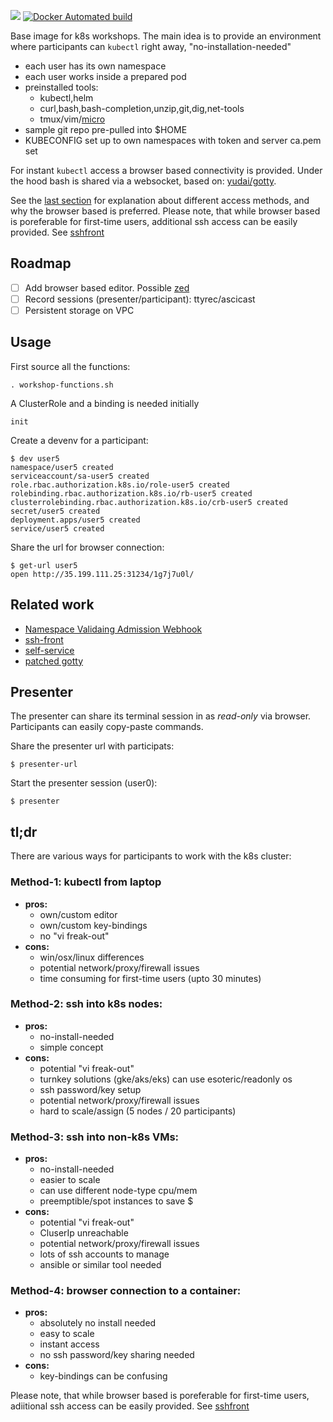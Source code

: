 [![](https://images.microbadger.com/badges/image/lalyos/k8s-workshop.svg)](https://microbadger.com/images/lalyos/k8s-workshop "Get your own image badge on microbadger.com")
[![Docker Automated build](https://img.shields.io/docker/automated/lalyos/k8s-workshop.svg)](https://hub.docker.com/r/lalyos/k8s-workshop/)

Base image for k8s workshops. The main idea is to provide an environment
where participants can `kubectl` right away, "no-installation-needed"

- each user has its own namespace
- each user works inside a prepared pod
- preinstalled tools:
  - kubectl,helm
  - curl,bash,bash-completion,unzip,git,dig,net-tools
  - tmux/vim/[micro](https://github.com/zyedidia/micro)
- sample git repo pre-pulled into $HOME
- KUBECONFIG set up to own namespaces with token and server ca.pem set

For instant `kubectl` access a browser based connectivity is provided. Under the hood bash is shared via a websocket, based on: [yudai/gotty](https://github.com/yudai/gotty).

See the [last section](#tldr) for explanation about different access methods, and why the browser based is preferred. Please note, that while browser based is poreferable for first-time users, additional ssh access can be easily provided. See [sshfront](https://github.com/lalyos/k8s-sshfront)

## Roadmap

- [ ] Add browser based editor. Possible [zed](https://chrome.google.com/webstore/detail/zed-code-editor/pfmjnmeipppmcebplngmhfkleiinphhp?hl=en)
- [ ] Record sessions (presenter/participant): ttyrec/ascicast
- [ ] Persistent storage on VPC

## Usage

First source all the functions:
```
. workshop-functions.sh
```

A ClusterRole and a binding is needed initially
```
init
```

Create a devenv for a participant:
```
$ dev user5
namespace/user5 created
serviceaccount/sa-user5 created
role.rbac.authorization.k8s.io/role-user5 created
rolebinding.rbac.authorization.k8s.io/rb-user5 created
clusterrolebinding.rbac.authorization.k8s.io/crb-user5 created
secret/user5 created
deployment.apps/user5 created
service/user5 created
```

Share the url for browser connection:
```
$ get-url user5
open http://35.199.111.25:31234/1g7j7u0l/
```

## Related work

- [Namespace Validaing Admission Webhook](https://github.com/lalyos/k8s-ns-admission)
- [ssh-front](https://github.com/lalyos/k8s-sshfront)
- [self-service](https://github.com/lalyos/gitter-scripter)
- [patched gotty](https://github.com/lalyos/gotty)

## Presenter

The presenter can share its terminal session in as *read-only* via browser. Participants can easily copy-paste commands.

Share the presenter url with participats:
```
$ presenter-url
```

Start the presenter session (user0):
```
$ presenter
```

## tl;dr

There are various ways for participants to work with the k8s cluster:

### Method-1: kubectl from **laptop**

  - **pros:**
    - own/custom editor
    - own/custom key-bindings
    - no "vi freak-out"
  - **cons:**
    - win/osx/linux differences
    - potential network/proxy/firewall issues
    - time consuming for first-time users (upto 30 minutes)

### Method-2: **ssh** into k8s nodes:

  - **pros:**
    - no-install-needed
    - simple concept
  - **cons:**
    - potential "vi freak-out"
    - turnkey solutions (gke/aks/eks) can use esoteric/readonly os
    - ssh password/key setup
    - potential network/proxy/firewall issues
    - hard to scale/assign (5 nodes / 20 participants)

### Method-3: **ssh** into non-k8s VMs:
  - **pros:**
    - no-install-needed
    - easier to scale
    - can use different node-type cpu/mem
    - preemptible/spot instances to save $
  - **cons:**
    - potential "vi freak-out"
    - CluserIp unreachable
    - potential network/proxy/firewall issues
    - lots of ssh accounts to manage
    - ansible or similar tool needed

### Method-4: **browser** connection to a container:
  - **pros:**
    - absolutely no install needed
    - easy to scale
    - instant access
    - no ssh password/key sharing needed
  - **cons:**
    - key-bindings can be confusing

Please note, that while browser based is poreferable for first-time users, adiitional ssh access can be easily provided. See [sshfront](https://github.com/lalyos/k8s-sshfront)